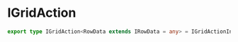 # IGridAction

```ts
export type IGridAction<RowData extends IRowData = any> = IGridActionInternal<RowData>;
```


